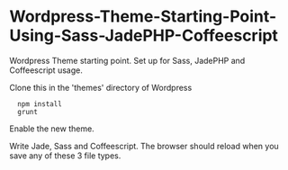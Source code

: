 # Wordpress-Theme-Starting-Point-Using-Sass-JadePHP-Coffeescript

Wordpress Theme starting point. Set up for Sass, JadePHP and Coffeescript usage. 

Clone this in the 'themes' directory of Wordpress

```
  npm install
  grunt
```

Enable the new theme.

Write Jade, Sass and Coffeescript. The browser should reload when you save any of these 3 file types.


